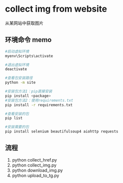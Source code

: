 # collect img from website

从某网站中获取图片

## 环境命令 memo

```bash
#启动虚拟环境
myenv\Scripts\activate

#退出虚拟环境
deactivate

#查看包安装路径
python -m site

#安装包方法1：pip直接安装
pip install <package>
#安装包方法2：使用requirements.txt
pip install -r requirements.txt

#查看安装的包
pip list
```

```bash
#安装需要的包
pip install selenium beautifulsoup4 aiohttp requests
```

## 流程

1. python collect_href.py
2. python collect_img.py
3. python download_img.py
4. python upload_to_tg.py
